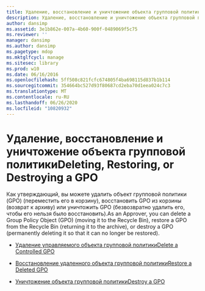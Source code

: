 ```yaml
---
title: Удаление, восстановление и уничтожение объекта групповой политики
description: Удаление, восстановление и уничтожение объекта групповой политики
author: dansimp
ms.assetid: 3e1b862e-007a-4b60-900f-0489069f5c75
ms.reviewer: ''
manager: dansimp
ms.author: dansimp
ms.pagetype: mdop
ms.mktglfcycl: manage
ms.sitesec: library
ms.prod: w10
ms.date: 06/16/2016
ms.openlocfilehash: 5ff508c821fcfc674805f4ba698115d837b1b114
ms.sourcegitcommit: 354664bc527d93f80687cd2eba70d1eea024c7c3
ms.translationtype: MT
ms.contentlocale: ru-RU
ms.lasthandoff: 06/26/2020
ms.locfileid: "10820932"
---
```

# <span data-ttu-id="93f49-103">Удаление, восстановление и уничтожение объекта групповой политики</span><span class="sxs-lookup"><span data-stu-id="93f49-103">Deleting, Restoring, or Destroying a GPO</span></span>


<span data-ttu-id="93f49-104">Как утверждающий, вы можете удалить объект групповой политики (GPO) (переместить его в корзину), восстановить GPO из корзины (возврат к архиву) или уничтожить GPO (безвозвратно удалить его, чтобы его нельзя было восстановить).</span><span class="sxs-lookup"><span data-stu-id="93f49-104">As an Approver, you can delete a Group Policy Object (GPO) (moving it to the Recycle Bin), restore a GPO from the Recycle Bin (returning it to the archive), or destroy a GPO (permanently deleting it so that it can no longer be restored).</span></span>

-   [<span data-ttu-id="93f49-105">Удаление управляемого объекта групповой политики</span><span class="sxs-lookup"><span data-stu-id="93f49-105">Delete a Controlled GPO</span></span>](delete-a-controlled-gpo-agpm30ops.md)

-   [<span data-ttu-id="93f49-106">Восстановление удаленного объекта групповой политики</span><span class="sxs-lookup"><span data-stu-id="93f49-106">Restore a Deleted GPO</span></span>](restore-a-deleted-gpo-agpm30ops.md)

-   [<span data-ttu-id="93f49-107">Уничтожение объекта групповой политики</span><span class="sxs-lookup"><span data-stu-id="93f49-107">Destroy a GPO</span></span>](destroy-a-gpo-agpm30ops.md)

 

 





